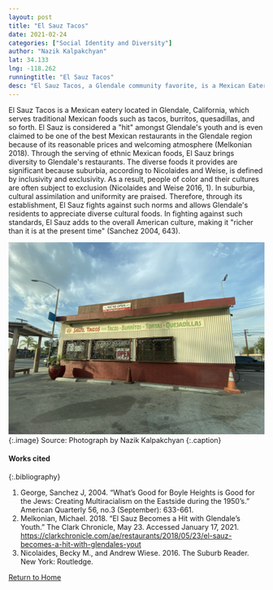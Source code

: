 ```yaml
---
layout: post
title: "El Sauz Tacos"
date: 2021-02-24
categories: ["Social Identity and Diversity"]
author: "Nazik Kalpakchyan"
lat: 34.133
lng: -118.262
runningtitle: "El Sauz Tacos"
desc: "El Sauz Tacos, a Glendale community favorite, is a Mexican Eatery that serves traditional Mexican foods such as burritos, quesadillas, tacos, and so forth."
---
```

El Sauz Tacos is a Mexican eatery located in Glendale, California, which serves traditional Mexican foods such as tacos, burritos, quesadillas, and so forth.  El Sauz is considered a "hit" amongst Glendale's youth and is even claimed to be one of the best Mexican restaurants in the Glendale region because of its reasonable prices and welcoming atmosphere (Melkonian 2018). Through the serving of ethnic Mexican foods, El Sauz brings diversity to Glendale's restaurants. The diverse foods it provides are significant because suburbia, according to Nicolaides and Weise, is defined by inclusivity and exclusivity. As a result, people of color and their cultures are often subject to exclusion (Nicolaides and Weise 2016, 1). In suburbia, cultural assimilation and uniformity are praised. Therefore, through its establishment, El Sauz fights against such norms and allows Glendale's residents to appreciate diverse cultural foods. In fighting against such standards, El Sauz adds to the overall American culture, making it "richer than it is at the present time" (Sanchez 2004, 643). 

![Image of El Sauz Tacos](images/ElSauzTacos_pin3_image1.jpg)
   {:.image} 
Source: Photograph by Nazik Kalpakchyan 
   {:.caption} 

#### Works cited

{:.bibliography}
1. George, Sanchez J, 2004. “What’s Good for Boyle Heights is Good for the Jews: Creating Multiracialism on the Eastside during the 1950’s.” American Quarterly 56, no.3 (September): 633-661.
2. Melkonian, Michael. 2018. “El Sauz Becomes a Hit with Glendale’s Youth.” The Clark Chronicle, May 23. Accessed January 17, 2021. https://clarkchronicle.com/ae/restaurants/2018/05/23/el-sauz-becomes-a-hit-with-glendales-yout
3. Nicolaides, Becky M., and Andrew Wiese. 2016. The Suburb Reader. New York: Routledge.

[Return to Home](https://uclachicanxstudies.github.io/BarrioSuburbanisms/)
